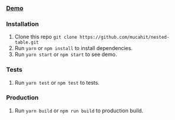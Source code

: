 ### [Demo](https://m-nested-table.surge.sh/)

### Installation

 1. Clone this repo `git clone https://github.com/mucahit/nested-table.git`
 2. Run `yarn` or `npm install` to install dependencies.
 3. Run `yarn start`  or `npm start` to see demo.
 
 ### Tests
 1. Run `yarn test` or `npm test` to tests.

### Production
1. Run `yarn build` or `npm run build` to production build.
